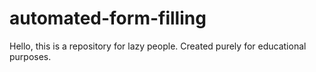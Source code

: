 # automated-form-filling
Hello, this is a repository for lazy people. Created purely for educational purposes.

